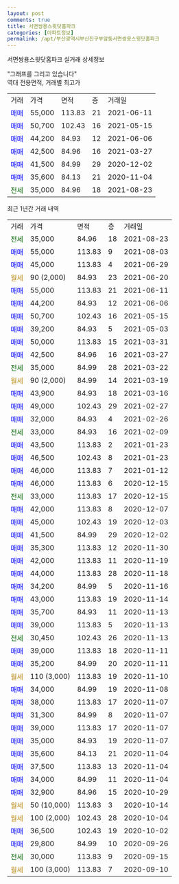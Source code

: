 ```yaml
---
layout: post
comments: true
title: 서면쌍용스윗닷홈파크
categories: [아파트정보]
permalink: /apt/부산광역시부산진구부암동서면쌍용스윗닷홈파크
---
```


서면쌍용스윗닷홈파크 실거래 상세정보

<script type="text/javascript">
  google.charts.load('current', {'packages':['line', 'corechart']});
  google.charts.setOnLoadCallback(drawChart);

  function drawChart() {
    var data = new google.visualization.DataTable();
    data.addColumn('date', '거래일');
    data.addColumn('number', "매매");
    data.addColumn('number', "전세");
    data.addColumn('number', "전매");

    data.addRows([[new Date(Date.parse("2021-08-23")), null, 35000, null], [new Date(Date.parse("2021-08-03")), 55000, null, null], [new Date(Date.parse("2021-06-29")), 45000, null, null], [new Date(Date.parse("2021-06-20")), null, null, null], [new Date(Date.parse("2021-06-11")), 55000, null, null], [new Date(Date.parse("2021-06-06")), 44200, null, null], [new Date(Date.parse("2021-05-15")), 50700, null, null], [new Date(Date.parse("2021-05-03")), 39200, null, null], [new Date(Date.parse("2021-03-31")), 50000, null, null], [new Date(Date.parse("2021-03-27")), 42500, null, null], [new Date(Date.parse("2021-03-22")), null, 35000, null], [new Date(Date.parse("2021-03-19")), null, null, null], [new Date(Date.parse("2021-03-16")), 43900, null, null], [new Date(Date.parse("2021-02-27")), 49000, null, null], [new Date(Date.parse("2021-02-26")), 32000, null, null], [new Date(Date.parse("2021-02-09")), null, 33000, null], [new Date(Date.parse("2021-01-23")), 43500, null, null], [new Date(Date.parse("2021-01-23")), 46500, null, null], [new Date(Date.parse("2021-01-12")), 46000, null, null], [new Date(Date.parse("2020-12-15")), 46000, null, null], [new Date(Date.parse("2020-12-15")), null, 33000, null], [new Date(Date.parse("2020-12-07")), 42000, null, null], [new Date(Date.parse("2020-12-03")), 45000, null, null], [new Date(Date.parse("2020-12-02")), 41500, null, null], [new Date(Date.parse("2020-11-30")), 35300, null, null], [new Date(Date.parse("2020-11-19")), 42000, null, null], [new Date(Date.parse("2020-11-18")), 44000, null, null], [new Date(Date.parse("2020-11-16")), 34200, null, null], [new Date(Date.parse("2020-11-14")), 43000, null, null], [new Date(Date.parse("2020-11-13")), 35700, null, null], [new Date(Date.parse("2020-11-13")), 39000, null, null], [new Date(Date.parse("2020-11-13")), null, 30450, null], [new Date(Date.parse("2020-11-11")), 39000, null, null], [new Date(Date.parse("2020-11-11")), 35200, null, null], [new Date(Date.parse("2020-11-10")), null, null, null], [new Date(Date.parse("2020-11-08")), 34000, null, null], [new Date(Date.parse("2020-11-07")), 38000, null, null], [new Date(Date.parse("2020-11-07")), 31300, null, null], [new Date(Date.parse("2020-11-07")), 39000, null, null], [new Date(Date.parse("2020-11-07")), 35000, null, null], [new Date(Date.parse("2020-11-04")), 35600, null, null], [new Date(Date.parse("2020-11-04")), 37500, null, null], [new Date(Date.parse("2020-11-04")), 34000, null, null], [new Date(Date.parse("2020-10-29")), 32900, null, null], [new Date(Date.parse("2020-10-14")), null, null, null], [new Date(Date.parse("2020-10-04")), null, null, null], [new Date(Date.parse("2020-10-02")), 36500, null, null], [new Date(Date.parse("2020-09-26")), 29800, null, null], [new Date(Date.parse("2020-09-15")), null, 30000, null], [new Date(Date.parse("2020-09-10")), null, null, null]]);

    var options = {
      hAxis: {
        format: 'yyyy/MM/dd'
      },    
      lineWidth: 0,
      pointsVisible: true,    
      title: '최근 1년간 유형별 실거래가 분포',
      legend: { position: 'bottom' }
    };

    var formatter = new google.visualization.NumberFormat({pattern:'###,###'} );
    formatter.format(data, 1);
    formatter.format(data, 2);
    
    setTimeout(function() {
        var chart = new google.visualization.LineChart(document.getElementById('columnchart_material'));
        chart.draw(data, (options));
        document.getElementById('loading').style.display = 'none';
    }, 1000);
  }
</script>


<div id="loading" style="z-index:20; display: block; margin-left: 0px">"그래프를 그리고 있습니다"</div>
<div id="columnchart_material" style="width: 95%; margin-left: 0px; display: block"></div>
<!-- contents start -->
역대 전용면적, 거래별 최고가
<table class="sortable">
    <tr>
      <td>거래</td>
      <td>가격</td>
      <td>면적</td>
      <td>층</td>
      <td>거래일</td>
    </tr>
        <tr>
          <td><a style="color: blue">매매</a></td>
          <td>55,000</td>
          <td>113.83</td>
          <td>21</td>
          <td>2021-06-11</td>
        </tr>            <tr>
          <td><a style="color: blue">매매</a></td>
          <td>50,700</td>
          <td>102.43</td>
          <td>16</td>
          <td>2021-05-15</td>
        </tr>            <tr>
          <td><a style="color: blue">매매</a></td>
          <td>44,200</td>
          <td>84.93</td>
          <td>12</td>
          <td>2021-06-06</td>
        </tr>            <tr>
          <td><a style="color: blue">매매</a></td>
          <td>42,500</td>
          <td>84.96</td>
          <td>16</td>
          <td>2021-03-27</td>
        </tr>            <tr>
          <td><a style="color: blue">매매</a></td>
          <td>41,500</td>
          <td>84.99</td>
          <td>29</td>
          <td>2020-12-02</td>
        </tr>            <tr>
          <td><a style="color: blue">매매</a></td>
          <td>35,600</td>
          <td>84.13</td>
          <td>21</td>
          <td>2020-11-04</td>
        </tr>        
        <tr>
              <td><a style="color: darkgreen">전세</a></td>
              <td>35,000</td>
              <td>84.96</td>
              <td>18</td>
              <td>2021-08-23</td>
            </tr>        
    
</table>

최근 1년간 거래 내역

<table class="sortable">
    <tr>
      <td>거래</td>
      <td>가격</td>
      <td>면적</td>
      <td>층</td>
      <td>거래일</td>
    </tr>
    <tr>
      <td><a style="color: darkgreen">전세</a></td>
      <td>35,000</td>
      <td>84.96</td>
      <td>18</td>
      <td>2021-08-23</td>
    </tr>          <tr>
      <td><a style="color: blue">매매</a></td>
      <td>55,000</td>
      <td>113.83</td>
      <td>9</td>
      <td>2021-08-03</td>
    </tr>          <tr>
      <td><a style="color: blue">매매</a></td>
      <td>45,000</td>
      <td>113.83</td>
      <td>4</td>
      <td>2021-06-29</td>
    </tr>          <tr>
      <td><a style="color: darkgoldenrod">월세</a></td>
      <td>90 (2,000)</td>
      <td>84.93</td>
      <td>23</td>
      <td>2021-06-20</td>
    </tr>          <tr>
      <td><a style="color: blue">매매</a></td>
      <td>55,000</td>
      <td>113.83</td>
      <td>21</td>
      <td>2021-06-11</td>
    </tr>          <tr>
      <td><a style="color: blue">매매</a></td>
      <td>44,200</td>
      <td>84.93</td>
      <td>12</td>
      <td>2021-06-06</td>
    </tr>          <tr>
      <td><a style="color: blue">매매</a></td>
      <td>50,700</td>
      <td>102.43</td>
      <td>16</td>
      <td>2021-05-15</td>
    </tr>          <tr>
      <td><a style="color: blue">매매</a></td>
      <td>39,200</td>
      <td>84.93</td>
      <td>5</td>
      <td>2021-05-03</td>
    </tr>          <tr>
      <td><a style="color: blue">매매</a></td>
      <td>50,000</td>
      <td>113.83</td>
      <td>15</td>
      <td>2021-03-31</td>
    </tr>          <tr>
      <td><a style="color: blue">매매</a></td>
      <td>42,500</td>
      <td>84.96</td>
      <td>16</td>
      <td>2021-03-27</td>
    </tr>          <tr>
      <td><a style="color: darkgreen">전세</a></td>
      <td>35,000</td>
      <td>84.99</td>
      <td>28</td>
      <td>2021-03-22</td>
    </tr>          <tr>
      <td><a style="color: darkgoldenrod">월세</a></td>
      <td>90 (2,000)</td>
      <td>84.99</td>
      <td>14</td>
      <td>2021-03-19</td>
    </tr>          <tr>
      <td><a style="color: blue">매매</a></td>
      <td>43,900</td>
      <td>84.93</td>
      <td>18</td>
      <td>2021-03-16</td>
    </tr>          <tr>
      <td><a style="color: blue">매매</a></td>
      <td>49,000</td>
      <td>102.43</td>
      <td>29</td>
      <td>2021-02-27</td>
    </tr>          <tr>
      <td><a style="color: blue">매매</a></td>
      <td>32,000</td>
      <td>84.93</td>
      <td>4</td>
      <td>2021-02-26</td>
    </tr>          <tr>
      <td><a style="color: darkgreen">전세</a></td>
      <td>33,000</td>
      <td>84.93</td>
      <td>16</td>
      <td>2021-02-09</td>
    </tr>          <tr>
      <td><a style="color: blue">매매</a></td>
      <td>43,500</td>
      <td>113.83</td>
      <td>2</td>
      <td>2021-01-23</td>
    </tr>          <tr>
      <td><a style="color: blue">매매</a></td>
      <td>46,500</td>
      <td>102.43</td>
      <td>8</td>
      <td>2021-01-23</td>
    </tr>          <tr>
      <td><a style="color: blue">매매</a></td>
      <td>46,000</td>
      <td>113.83</td>
      <td>7</td>
      <td>2021-01-12</td>
    </tr>          <tr>
      <td><a style="color: blue">매매</a></td>
      <td>46,000</td>
      <td>113.83</td>
      <td>6</td>
      <td>2020-12-15</td>
    </tr>          <tr>
      <td><a style="color: darkgreen">전세</a></td>
      <td>33,000</td>
      <td>113.83</td>
      <td>17</td>
      <td>2020-12-15</td>
    </tr>          <tr>
      <td><a style="color: blue">매매</a></td>
      <td>42,000</td>
      <td>113.83</td>
      <td>8</td>
      <td>2020-12-07</td>
    </tr>          <tr>
      <td><a style="color: blue">매매</a></td>
      <td>45,000</td>
      <td>102.43</td>
      <td>19</td>
      <td>2020-12-03</td>
    </tr>          <tr>
      <td><a style="color: blue">매매</a></td>
      <td>41,500</td>
      <td>84.99</td>
      <td>29</td>
      <td>2020-12-02</td>
    </tr>          <tr>
      <td><a style="color: blue">매매</a></td>
      <td>35,300</td>
      <td>113.83</td>
      <td>12</td>
      <td>2020-11-30</td>
    </tr>          <tr>
      <td><a style="color: blue">매매</a></td>
      <td>42,000</td>
      <td>113.83</td>
      <td>11</td>
      <td>2020-11-19</td>
    </tr>          <tr>
      <td><a style="color: blue">매매</a></td>
      <td>44,000</td>
      <td>113.83</td>
      <td>28</td>
      <td>2020-11-18</td>
    </tr>          <tr>
      <td><a style="color: blue">매매</a></td>
      <td>34,200</td>
      <td>84.99</td>
      <td>5</td>
      <td>2020-11-16</td>
    </tr>          <tr>
      <td><a style="color: blue">매매</a></td>
      <td>43,000</td>
      <td>113.83</td>
      <td>19</td>
      <td>2020-11-14</td>
    </tr>          <tr>
      <td><a style="color: blue">매매</a></td>
      <td>35,700</td>
      <td>84.93</td>
      <td>11</td>
      <td>2020-11-13</td>
    </tr>          <tr>
      <td><a style="color: blue">매매</a></td>
      <td>39,000</td>
      <td>113.83</td>
      <td>5</td>
      <td>2020-11-13</td>
    </tr>          <tr>
      <td><a style="color: darkgreen">전세</a></td>
      <td>30,450</td>
      <td>102.43</td>
      <td>26</td>
      <td>2020-11-13</td>
    </tr>          <tr>
      <td><a style="color: blue">매매</a></td>
      <td>39,000</td>
      <td>113.83</td>
      <td>18</td>
      <td>2020-11-11</td>
    </tr>          <tr>
      <td><a style="color: blue">매매</a></td>
      <td>35,200</td>
      <td>84.99</td>
      <td>20</td>
      <td>2020-11-11</td>
    </tr>          <tr>
      <td><a style="color: darkgoldenrod">월세</a></td>
      <td>110 (3,000)</td>
      <td>113.83</td>
      <td>19</td>
      <td>2020-11-10</td>
    </tr>          <tr>
      <td><a style="color: blue">매매</a></td>
      <td>34,000</td>
      <td>84.99</td>
      <td>19</td>
      <td>2020-11-08</td>
    </tr>          <tr>
      <td><a style="color: blue">매매</a></td>
      <td>38,000</td>
      <td>113.83</td>
      <td>17</td>
      <td>2020-11-07</td>
    </tr>          <tr>
      <td><a style="color: blue">매매</a></td>
      <td>31,300</td>
      <td>84.99</td>
      <td>8</td>
      <td>2020-11-07</td>
    </tr>          <tr>
      <td><a style="color: blue">매매</a></td>
      <td>39,000</td>
      <td>113.83</td>
      <td>17</td>
      <td>2020-11-07</td>
    </tr>          <tr>
      <td><a style="color: blue">매매</a></td>
      <td>35,000</td>
      <td>84.93</td>
      <td>19</td>
      <td>2020-11-07</td>
    </tr>          <tr>
      <td><a style="color: blue">매매</a></td>
      <td>35,600</td>
      <td>84.13</td>
      <td>21</td>
      <td>2020-11-04</td>
    </tr>          <tr>
      <td><a style="color: blue">매매</a></td>
      <td>37,500</td>
      <td>113.83</td>
      <td>13</td>
      <td>2020-11-04</td>
    </tr>          <tr>
      <td><a style="color: blue">매매</a></td>
      <td>34,000</td>
      <td>84.99</td>
      <td>11</td>
      <td>2020-11-04</td>
    </tr>          <tr>
      <td><a style="color: blue">매매</a></td>
      <td>32,900</td>
      <td>84.96</td>
      <td>15</td>
      <td>2020-10-29</td>
    </tr>          <tr>
      <td><a style="color: darkgoldenrod">월세</a></td>
      <td>50 (10,000)</td>
      <td>113.83</td>
      <td>3</td>
      <td>2020-10-14</td>
    </tr>          <tr>
      <td><a style="color: darkgoldenrod">월세</a></td>
      <td>100 (2,000)</td>
      <td>102.43</td>
      <td>28</td>
      <td>2020-10-04</td>
    </tr>          <tr>
      <td><a style="color: blue">매매</a></td>
      <td>36,500</td>
      <td>102.43</td>
      <td>19</td>
      <td>2020-10-02</td>
    </tr>          <tr>
      <td><a style="color: blue">매매</a></td>
      <td>29,800</td>
      <td>84.99</td>
      <td>10</td>
      <td>2020-09-26</td>
    </tr>          <tr>
      <td><a style="color: darkgreen">전세</a></td>
      <td>30,000</td>
      <td>113.83</td>
      <td>9</td>
      <td>2020-09-15</td>
    </tr>          <tr>
      <td><a style="color: darkgoldenrod">월세</a></td>
      <td>100 (3,000)</td>
      <td>113.83</td>
      <td>7</td>
      <td>2020-09-10</td>
    </tr>      </table>
<!-- contents end -->    

